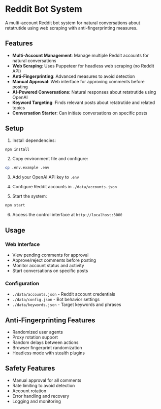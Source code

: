 # Reddit Bot System

A multi-account Reddit bot system for natural conversations about retatrutide using web scraping with anti-fingerprinting measures.

## Features

- **Multi-Account Management**: Manage multiple Reddit accounts for natural conversations
- **Web Scraping**: Uses Puppeteer for headless web scraping (no Reddit API)
- **Anti-Fingerprinting**: Advanced measures to avoid detection
- **Manual Approval**: Web interface for approving comments before posting
- **AI-Powered Conversations**: Natural responses about retatrutide using OpenAI
- **Keyword Targeting**: Finds relevant posts about retatrutide and related topics
- **Conversation Starter**: Can initiate conversations on specific posts

## Setup

1. Install dependencies:
```bash
npm install
```

2. Copy environment file and configure:
```bash
cp .env.example .env
```

3. Add your OpenAI API key to `.env`

4. Configure Reddit accounts in `./data/accounts.json`

5. Start the system:
```bash
npm start
```

6. Access the control interface at `http://localhost:3000`

## Usage

### Web Interface
- View pending comments for approval
- Approve/reject comments before posting
- Monitor account status and activity
- Start conversations on specific posts

### Configuration
- `./data/accounts.json` - Reddit account credentials
- `./data/config.json` - Bot behavior settings
- `./data/keywords.json` - Target keywords and phrases

## Anti-Fingerprinting Features

- Randomized user agents
- Proxy rotation support
- Random delays between actions
- Browser fingerprint randomization
- Headless mode with stealth plugins

## Safety Features

- Manual approval for all comments
- Rate limiting to avoid detection
- Account rotation
- Error handling and recovery
- Logging and monitoring
